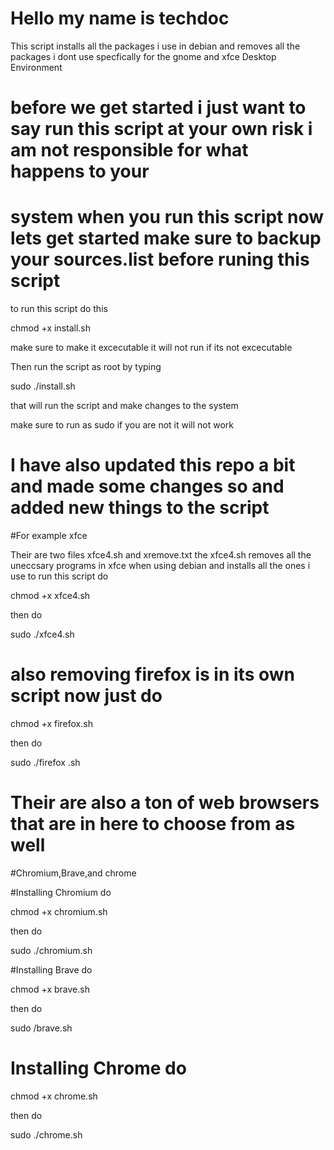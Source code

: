 # Hello my name is techdoc 

This script installs all the packages i use in debian and removes all the packages i dont use specfically for the gnome and xfce
Desktop Environment 

# before we get started i just want to say run this script at your own risk i am not responsible for what happens to your 

# system when you run this script now lets get started make sure to backup your sources.list before runing this script

to run this script do this 

chmod +x install.sh 

make sure to make it excecutable it will not run if its not excecutable 


Then run the script as root by typing 

sudo ./install.sh 

that will run the script and make changes to the system 

make sure to run as sudo if you are not  it will not work 

# I have also updated this repo a bit and made some changes so and added new things to the script 

#For example xfce

Their are two files xfce4.sh and xremove.txt the xfce4.sh removes all the uneccsary programs in
xfce when using debian and installs all the ones i use to run this script do

chmod +x xfce4.sh

then do 

sudo ./xfce4.sh

# also removing firefox is in its own script now just do 

chmod +x firefox.sh

then do 

sudo ./firefox .sh 

# Their are also a ton of web browsers that are in here to choose from as well 

#Chromium,Brave,and chrome

#Installing Chromium do 

chmod +x chromium.sh

then do 

sudo ./chromium.sh

#Installing Brave do 

chmod +x brave.sh

then do 

sudo /brave.sh

# Installing Chrome do 

chmod +x chrome.sh

then do 

sudo ./chrome.sh












